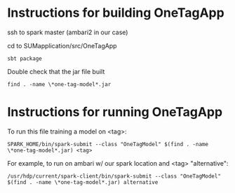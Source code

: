 # Instructions for building OneTagApp
ssh to spark master (ambari2 in our case)

cd to SUMapplication/src/OneTagApp

	sbt package

Double check that the jar file built

	find . -name \*one-tag-model*.jar

# Instructions for running OneTagApp
To run this file training a model on \<tag\>:

	SPARK_HOME/bin/spark-submit --class "OneTagModel" $(find . -name \*one-tag-model*.jar) <tag>

For example, to run on ambari w/ our spark location and \<tag\> "alternative":

	/usr/hdp/current/spark-client/bin/spark-submit --class "OneTagModel" $(find . -name \*one-tag-model*.jar) alternative
